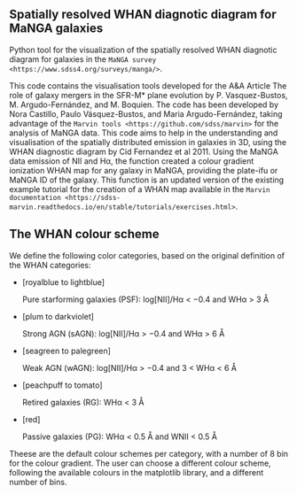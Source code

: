 Spatially resolved WHAN diagnotic diagram for MaNGA galaxies
------------------------------------------------------------

Python tool for the visualization of the spatially resolved WHAN diagnotic diagram for galaxies in the `MaNGA survey <https://www.sdss4.org/surveys/manga/>`.

This code contains the visualisation tools developed for the A&A Article The role of galaxy mergers in the SFR-M* plane evolution by P. Vasquez-Bustos, M. Argudo-Fernández, and M. Boquien.
The code has been developed by Nora Castillo, Paulo Vásquez-Bustos, and Maria Argudo-Fernández, taking advantage of the `Marvin tools <https://github.com/sdss/marvin>` for the analysis of MaNGA data. This code aims to help in the understanding and visualisation of the spatially distributed emission in galaxies in 3D, using the WHAN diagnostic diagram by Cid Fernandez et al 2011. Using the MaNGA data emission of NII and Hα, the function created a colour gradient ionization WHAN map for any galaxy in MaNGA, providing the plate-ifu or MaNGA ID of the galaxy. This function is an updated version of the existing example tutorial for the creation of a WHAN map available in the `Marvin documentation <https://sdss-marvin.readthedocs.io/en/stable/tutorials/exercises.html>`. 

The WHAN colour scheme
----------------------

We define the following color categories, based on the original definition of the WHAN categories:


* [royalblue to lightblue]

  Pure starforming galaxies (PSF): log[NII]/Hα < −0.4 and WHα > 3 Å 

* [plum to darkviolet]
  
  Strong AGN (sAGN): log[NII]/Hα > −0.4 and WHα > 6 Å 

* [seagreen to palegreen]
  
  Weak AGN (wAGN): log[NII]/Hα > −0.4 and 3 < WHα < 6 Å 

* [peachpuff to tomato]
  
  Retired galaxies (RG): WHα < 3 Å 

* [red]
  
  Passive galaxies (PG): WHα < 0.5 Å and WNII < 0.5 Å 


Theese are the default colour schemes per category, with a number of 8 bin for the colour gradient. The user can choose a different colour scheme, following the available colours in the matplotlib library, and a different number of bins. 


